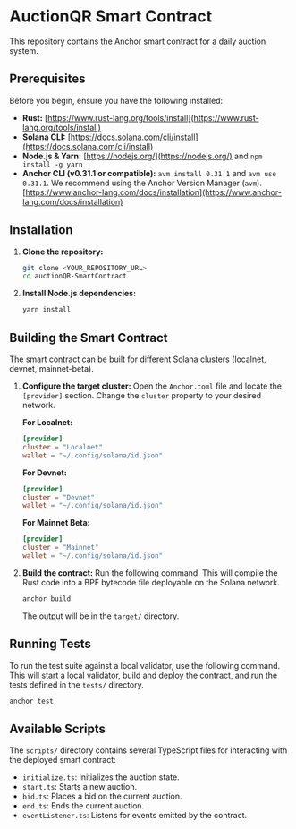 # AuctionQR Smart Contract

This repository contains the Anchor smart contract for a daily auction system.

## Prerequisites

Before you begin, ensure you have the following installed:

- **Rust:** [https://www.rust-lang.org/tools/install](https://www.rust-lang.org/tools/install)
- **Solana CLI:** [https://docs.solana.com/cli/install](https://docs.solana.com/cli/install)
- **Node.js & Yarn:** [https://nodejs.org/](https://nodejs.org/) and `npm install -g yarn`
- **Anchor CLI (v0.31.1 or compatible):** `avm install 0.31.1` and `avm use 0.31.1`. We recommend using the Anchor Version Manager (`avm`). [https://www.anchor-lang.com/docs/installation](https://www.anchor-lang.com/docs/installation)

## Installation

1.  **Clone the repository:**
    ```bash
    git clone <YOUR_REPOSITORY_URL>
    cd auctionQR-SmartContract
    ```

2.  **Install Node.js dependencies:**
    ```bash
    yarn install
    ```

## Building the Smart Contract

The smart contract can be built for different Solana clusters (localnet, devnet, mainnet-beta).

1.  **Configure the target cluster:**
    Open the `Anchor.toml` file and locate the `[provider]` section. Change the `cluster` property to your desired network.

    **For Localnet:**
    ```toml
    [provider]
    cluster = "Localnet"
    wallet = "~/.config/solana/id.json"
    ```

    **For Devnet:**
    ```toml
    [provider]
    cluster = "Devnet"
    wallet = "~/.config/solana/id.json"
    ```

    **For Mainnet Beta:**
    ```toml
    [provider]
    cluster = "Mainnet"
    wallet = "~/.config/solana/id.json"
    ```

2.  **Build the contract:**
    Run the following command. This will compile the Rust code into a BPF bytecode file deployable on the Solana network.
    ```bash
    anchor build
    ```
    The output will be in the `target/` directory.

## Running Tests

To run the test suite against a local validator, use the following command. This will start a local validator, build and deploy the contract, and run the tests defined in the `tests/` directory.

```bash
anchor test
```

## Available Scripts

The `scripts/` directory contains several TypeScript files for interacting with the deployed smart contract:

-   `initialize.ts`: Initializes the auction state.
-   `start.ts`: Starts a new auction.
-   `bid.ts`: Places a bid on the current auction.
-   `end.ts`: Ends the current auction.
-   `eventListener.ts`: Listens for events emitted by the contract.
